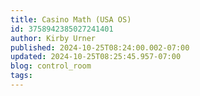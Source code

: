 ```yaml
---
title: Casino Math (USA OS)
id: 3758942385027241401
author: Kirby Urner
published: 2024-10-25T08:24:00.002-07:00
updated: 2024-10-25T08:25:45.957-07:00
blog: control_room
tags: 
---
```


[](https://blogger.googleusercontent.com/img/b/R29vZ2xl/AVvXsEgoNDV_ehCGHocDGuZk0BNkoY2s2rf-Mw-yo8RGul1gKYNgvFEH8xGOZazVD0Yp7NPZdjb9qOFyXO2uXq35Us0dKgSB9dXoBJwGAYxdCPbSVdWP_xTsr6wde4IAn48JrtnUDTA-uA0eDGzU7C4BSXUqn91jkEiVkmXthVoGVFTsgf5AdMqdas7b/s1024/usa_os_66.png)[](https://blogger.googleusercontent.com/img/b/R29vZ2xl/AVvXsEgWo5M_rMv5WyxTA8esRXUAAoxkdq2KNKhVcvcLW4N5by7vlElHqc7h77nYJWpp-16TIK156tqztO1l655gtvOKAhmvnDHUaw929jO_HSZIGVziUVa88XhgsLiQmAuhOJAn-I21p497PMEuwGJxUDWKJnk4JuZ8nDaslbBLhyphenhyphen9fLicsQuf_OpTh/s1024/usa_os_67.png)